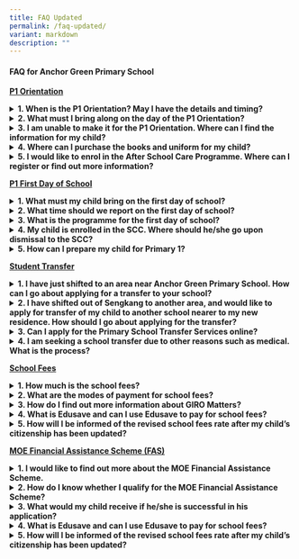 ```yaml
---
title: FAQ Updated
permalink: /faq-updated/
variant: markdown
description: ""
---
```

<h4> FAQ for Anchor Green Primary School</h4>

<strong><u>P1 Orientation</u></strong>
<details class="isomer-details">
	<summary><strong>1. When is the P1 Orientation? May I have the details and timing?</strong></summary>
<div data-type="detailsContent" class="isomer-details-content">
P1 orientation is scheduled on 3 Jan 2022. <br>
Details of the orientation is shared in the following link -<a href="https://www.anchorgreenpri.moe.edu.sg/calendar/" rel="noopener noreferrer nofollow" target="_self">https://www.anchorgreenpri.moe.edu.sg/calendar/</a><br>
Further details on timing will be emailed to you at a closer date.<br><br>
</div>
</details>
<details class="isomer-details">
<summary><strong>2. What must I bring along on the day of the P1 Orientation?</strong></summary>
<div data-type="detailsContent" class="isomer-details-content">There is no need to bring any documents, unless you have been informed by the General Office staff to submit specific documents.<br><br>
</div></details>
<details class="isomer-details">
<summary><strong>3. I am unable to make it for the P1 Orientation. Where can I find the information for my child?</strong></summary>
<div data-type="detailsContent" class="isomer-details-content">Important information on the P1 Orientation will be posted on the school’s website after the event. You may find out more here -<a href="https://anchorgreenpri.moe.edu.sg/resources/p1-orientation-2023/arrival-and-dismissal-points" rel="noopener noreferrer nofollow" target="_self">https://anchorgreenpri.moe.edu.sg/resources/p1-orientation-2023/arrival-and-dismissal-points</a>
<br><br>
</div></details>
<details class="isomer-details">
<summary><strong>4. Where can I purchase the books and uniform for my child?</strong></summary>
<div data-type="detailsContent" class="isomer-details-content">Important information on the P1 Orientation will be posted on the school’s website after the event. You may find out more here -<a href="https://anchorgreenpri.moe.edu.sg/resources/school-vendors" rel="noopener noreferrer nofollow" target="_self"> https://anchorgreenpri.moe.edu.sg/resources/school-vendors</a>
<br><br>
</div></details>
<details class="isomer-details">
<summary><strong>5. I would like to enrol in the After School Care Programme. Where can I register or find out more information?</strong></summary>
<div data-type="detailsContent" class="isomer-details-content">The school’s After School Care Programme is under QSF- The Enablers. To register or enquire on further details, you may click on the following link.<a href="https://anchorgreenpri.moe.edu.sg/resources/student-care-information" rel="noopener noreferrer nofollow" target="_self"> https://anchorgreenpri.moe.edu.sg/resources/student-care-information</a>
<br><br>
</div></details>

<strong><u>P1 First Day of School</u></strong>
<details class="isomer-details">
	<summary><strong>1. What must my child bring on the first day of school?</strong></summary>
<div data-type="detailsContent" class="isomer-details-content">You may find out more details here, pls refer to slides 18 and 19 of Primary 1 Orientation –<a href="https://www.anchorgreenpri.moe.edu.sg/files/For%20Parents/P1%20Orientation%20for%202023%20Cohort.pdf" rel="noopener noreferrer nofollow" target="_self">https://www.anchorgreenpri.moe.edu.sg/files/For%20Parents/P1%20Orientation%20for%202023%20Cohort.pdf</a><br><br>
</div>
</details> 
<details class="isomer-details">
<summary><strong>2. What time should we report on the first day of school?</strong></summary>
<div data-type="detailsContent" class="isomer-details-content">Reporting time for first day of school for P1 students on 3 Jan 2023 is 08.00am. You may find out more details here –<a href="https://www.anchorgreenpri.moe.edu.sg/files/For%20Parents/P1%20Orientation%20for%202023%20Cohort.pdf" rel="noopener noreferrer nofollow" target="_self">https://www.anchorgreenpri.moe.edu.sg/files/For%20Parents/P1%20Orientation%20for%202023%20Cohort.pdf</a><br><br>
</div></details>
<details class="isomer-details">
<summary><strong>3. What is the programme for the first day of school?</strong></summary>
<div data-type="detailsContent" class="isomer-details-content">The programme for first day of school will broadly encompass classroom activities with teachers, parents’ briefing as well as school experience with parents to support P1 students to transit into primary school. You may find out more details here –<a href="https://www.anchorgreenpri.moe.edu.sg/files/For%20Parents/P1%20Orientation%20for%202023%20Cohort.pdf" rel="noopener noreferrer nofollow" target="_self">https://www.anchorgreenpri.moe.edu.sg/files/For%20Parents/P1%20Orientation%20for%202023%20Cohort.pdf</a>
<br><br>
</div></details>
<details class="isomer-details">
<summary><strong>4. My child is enrolled in the SCC. Where should he/she go upon dismissal to the SCC?</strong></summary>
<div data-type="detailsContent" class="isomer-details-content">You may find out more details here –<a href="https://www.anchorgreenpri.moe.edu.sg/resources/student-care-information/" rel="noopener noreferrer nofollow" target="_self">  https://www.anchorgreenpri.moe.edu.sg/resources/student-care-information/</a>
<br><br>
</div></details>
<details class="isomer-details">
<summary><strong>5. How can I prepare my child for Primary 1?</strong></summary>
<div data-type="detailsContent" class="isomer-details-content">You may find out more details here –<a href="https://www.anchorgreenpri.moe.edu.sg/files/For%20Parents/Parent%20Kit%20-%20Starting%20Your%20Primary%201%20Journey.pdf" rel="noopener noreferrer nofollow" target="_self"> https://www.anchorgreenpri.moe.edu.sg/files/For%20Parents/Parent%20Kit%20-%20Starting%20Your%20Primary%201%20Journey.pdf</a>
<br><br>
</div></details>

<strong><u>Student Transfer</u></strong>
<details class="isomer-details">
	<summary><strong>1. I have just shifted to an area near Anchor Green Primary School. How can I go about applying for a transfer to your school?</strong></summary>
<div data-type="detailsContent" class="isomer-details-content">You may wish to consider Primary School Transfer Service. You may find out more details here –<a href="https://www.moe.gov.sg/primary/transfers" target="_blank">https://www.moe.gov.sg/primary/transfers</a><br><br>
</div>
</details> 
<details class="isomer-details">
<summary><strong>2. I have shifted out of Sengkang to another area, and would like to apply for transfer of my child to another school nearer to my new residence. How should I go about applying for the transfer?</strong></summary>
<div data-type="detailsContent" class="isomer-details-content">You may wish to consider Primary School Transfer Service. You may find out more details here –<a href="https://www.moe.gov.sg/primary/transfers" target="_blank">https://www.moe.gov.sg/primary/transfers</a><br><br>
</div></details>
<details class="isomer-details">
<summary><strong>3. Can I apply for the Primary School Transfer Services online?</strong></summary>
<div data-type="detailsContent" class="isomer-details-content">You may find out more details here –<a href="https://www.moe.gov.sg/primary/transfers" target="_blank">https://www.moe.gov.sg/primary/transfers</a>
<br><br>
</div></details>
<details class="isomer-details">
<summary><strong>4. I am seeking a school transfer due to other reasons such as medical. What is the process?</strong></summary>
<div data-type="detailsContent" class="isomer-details-content">If you are seeking a school transfer due to other reasons such as medical conditions, you should approach your child’s current school directly for assistance. Transferring your child to another school is an important decision, as the change in environment can disrupt the quality of their education. We encourage you to work with the school as they are best placed to advise you on your child’s learning needs.
<br><br>
</div></details>

<strong><u>School Fees</u></strong>
<details class="isomer-details">
	<summary><strong>1. How much is the school fees?</strong></summary>
<div data-type="detailsContent" class="isomer-details-content">School fees differ depending on the nationality status of your child.<br>
For details of the fees charged, you may access the following link –<a href="https://www.moe.gov.sg/financial-matters/fees" target="_blank">https://www.moe.gov.sg/financial-matters/fees</a><br><br>
</div>
</details> 
<details class="isomer-details">
<summary><strong>2. What are the modes of payment for school fees?</strong></summary>
<div data-type="detailsContent" class="isomer-details-content">We strongly encourage parents/ guardians to arrange for GIRO payment of school fees as far as possible. For other payment options, pls visit the following link –<a href="https://www.moe.gov.sg/financial-matters/fees" target="_blank">https://www.moe.gov.sg/financial-matters/fees</a><br><br>
</div></details>
<details class="isomer-details">
<summary><strong>3. How do I find out more information about GIRO Matters?</strong></summary>
<div data-type="detailsContent" class="isomer-details-content">Parents/ guardians may sign up via eGIRO through the following link –<a href="https://www.moe.gov.sg/faq?categoryid=ADA62619A9DE4F32856BB59F0EDD881E" target="_blank">https://www.moe.gov.sg/faq?categoryid=ADA62619A9DE4F32856BB59F0EDD881E</a>
<br><br>
</div></details>
<details class="isomer-details">
<summary><strong>4. What is Edusave and can I use Edusave to pay for school fees?</strong></summary>
<div data-type="detailsContent" class="isomer-details-content">You may find out more details here –<a href="https://www.moe.gov.sg/financial-matters/edusave-account" target="_blank">https://www.moe.gov.sg/financial-matters/edusave-account</a>
<br><br>
</div></details>
<details class="isomer-details">
<summary><strong>5. How will I be informed of the revised school fees rate after my child’s citizenship has been updated?</strong></summary>
<div data-type="detailsContent" class="isomer-details-content">You may find out more details here –<a href="https://www.moe.gov.sg/faq?categoryid=8E7C086C95834AD68102F394C4A748EE&amp;faqid=3D4A6496F8244D99A6B57EC0952D9804" target="_blank">https://www.moe.gov.sg/faq?categoryid=8E7C086C95834AD68102F394C4A748EE&amp;faqid=3D4A6496F8244D99A6B57EC0952D9804</a>
<br><br>
</div></details>

<strong><u>MOE Financial Assistance Scheme (FAS)</u></strong>
<details class="isomer-details">
	<summary><strong>1. I would like to find out more about the MOE Financial Assistance Scheme.</strong></summary>
<div data-type="detailsContent" class="isomer-details-content">You may find out more details here -<a href="https://www.moe.gov.sg/financial-matters/financial-assistance" target="_blank"> https://www.moe.gov.sg/financial-matters/financial-assistance</a><br><br>
</div>
</details> 
<details class="isomer-details">
<summary><strong>2. How do I know whether I qualify for the MOE Financial Assistance Scheme?</strong></summary>
<div data-type="detailsContent" class="isomer-details-content">To qualify, you must fulfil the following criteria:<br>
• Are Singapore Citizens.<br>
• Attend government or government-aided schools.<br>
• Have a monthly gross household income of $3,000 or less, or a monthly per capita income of $750 or less.<br>
You may wish to use the eligibility checker to find out if you qualify.<br><a href="https://www.moe.gov.sg/financial-matters/financial-assistance&quot;" target="_blank">https://www.moe.gov.sg/financial-matters/financial-assistance</a><br><br>
</div></details>
<details class="isomer-details">
<summary><strong>3. What would my child receive if he/she is successful in his application?</strong></summary>
<div data-type="detailsContent" class="isomer-details-content">Under MOE FAS, your child will receive:<br>
• A full subsidy of standard miscellaneous fees. Singapore Citizens do not need to pay school fees in primary schools.<br>
• Free textbooks and school attire.<br>
• One of the following transport subsidies:<br>
       - Covers 65% of school bus fares per year if your child takes the school bus.<br>
       - $17 transport credit per month, or up to $204 per year, if your child takes public transport.<br>
• A $3.60 per meal subsidy for school meals, applicable to 5 days per school week.<br>
<br><br>
</div></details>
<details class="isomer-details">
<summary><strong>4. What is Edusave and can I use Edusave to pay for school fees?</strong></summary>
<div data-type="detailsContent" class="isomer-details-content">You may find out more details here –<a href="https://www.moe.gov.sg/financial-matters/edusave-account" target="_blank">https://www.moe.gov.sg/financial-matters/edusave-account</a>
<br><br>
</div></details>
<details class="isomer-details">
<summary><strong>5. How will I be informed of the revised school fees rate after my child’s citizenship has been updated?</strong></summary>
<div data-type="detailsContent" class="isomer-details-content">You may find out more details here –<a href="https://www.moe.gov.sg/faq?categoryid=8E7C086C95834AD68102F394C4A748EE&amp;faqid=3D4A6496F8244D99A6B57EC0952D9804" target="_blank">https://www.moe.gov.sg/faq?categoryid=8E7C086C95834AD68102F394C4A748EE&amp;faqid=3D4A6496F8244D99A6B57EC0952D9804</a>
<br><br>
</div></details>